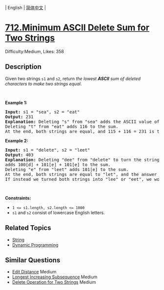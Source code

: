 
| English | [简体中文](problem_zh.md) |

# [712.Minimum ASCII Delete Sum for Two Strings](https://leetcode.com/problems/minimum-ascii-delete-sum-for-two-strings/)
Difficulty:Medium, Likes: 358

## Description

<p>Given two strings <code>s1</code> and&nbsp;<code>s2</code>, return <em>the lowest <strong>ASCII</strong> sum of deleted characters to make two strings equal</em>.</p>

<p>&nbsp;</p>
<p><strong class="example">Example 1:</strong></p>

<pre>
<strong>Input:</strong> s1 = &quot;sea&quot;, s2 = &quot;eat&quot;
<strong>Output:</strong> 231
<strong>Explanation:</strong> Deleting &quot;s&quot; from &quot;sea&quot; adds the ASCII value of &quot;s&quot; (115) to the sum.
Deleting &quot;t&quot; from &quot;eat&quot; adds 116 to the sum.
At the end, both strings are equal, and 115 + 116 = 231 is the minimum sum possible to achieve this.
</pre>

<p><strong class="example">Example 2:</strong></p>

<pre>
<strong>Input:</strong> s1 = &quot;delete&quot;, s2 = &quot;leet&quot;
<strong>Output:</strong> 403
<strong>Explanation:</strong> Deleting &quot;dee&quot; from &quot;delete&quot; to turn the string into &quot;let&quot;,
adds 100[d] + 101[e] + 101[e] to the sum.
Deleting &quot;e&quot; from &quot;leet&quot; adds 101[e] to the sum.
At the end, both strings are equal to &quot;let&quot;, and the answer is 100+101+101+101 = 403.
If instead we turned both strings into &quot;lee&quot; or &quot;eet&quot;, we would get answers of 433 or 417, which are higher.
</pre>

<p>&nbsp;</p>
<p><strong>Constraints:</strong></p>

<ul>
	<li><code>1 &lt;= s1.length, s2.length &lt;= 1000</code></li>
	<li><code>s1</code> and <code>s2</code> consist of lowercase English letters.</li>
</ul>


## Related Topics

- [String](https://leetcode.com/tag/string/)
- [Dynamic Programming](https://leetcode.com/tag/dynamic-programming/)

## Similar Questions

- [Edit Distance](../edit-distance/README_EN.md) Medium 
- [Longest Increasing Subsequence](../longest-increasing-subsequence/README_EN.md) Medium 
- [Delete Operation for Two Strings](../delete-operation-for-two-strings/README_EN.md) Medium 
